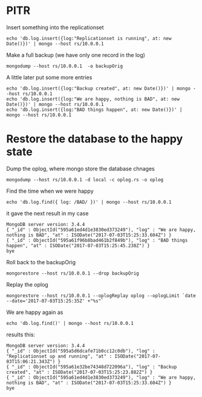 # PITR

Insert something into the replicationset

    echo 'db.log.insert({log:"Replicationset is running", at: new Date()})' | mongo --host rs/10.0.0.1

Make a full backup (we have only one record in the log)

    mongodump --host rs/10.0.0.1  -o backupOrig

A little later put some more entries

    echo 'db.log.insert({log:"Backup created", at: new Date()})' | mongo --host rs/10.0.0.1
    echo 'db.log.insert({log:"We are happy, nothing is BAD", at: new Date()})' | mongo --host rs/10.0.0.1
    echo 'db.log.insert({log:"BAD things happen", at: new Date()})' | mongo --host rs/10.0.0.1

# Restore the database to the happy state

Dump the oplog, where mongo store the database chnages

    mongodump --host rs/10.0.0.1 -d local -c oplog.rs -o oplog
    
Find the time when we were happy

    echo 'db.log.find({ log: /BAD/ })' | mongo --host rs/10.0.0.1

it gave the next result in my case

    MongoDB server version: 3.4.4
    { "_id" : ObjectId("595a61ed4d1e3830ed373249"), "log" : "We are happy, nothing is BAD", "at" : ISODate("2017-07-03T15:25:33.604Z") }
    { "_id" : ObjectId("595a61f96b8bad461b2f849b"), "log" : "BAD things happen", "at" : ISODate("2017-07-03T15:25:45.238Z") }
    bye

Roll back to the backupOrig

    mongorestore --host rs/10.0.0.1 --drop backupOrig

Replay the oplog

    mongorestore --host rs/10.0.0.1 --oplogReplay oplog --oplogLimit `date --date='2017-07-03T15:25:35Z' +"%s"`

We are happy again as

    echo 'db.log.find()' | mongo --host rs/10.0.0.1
    
results this:

    MongoDB server version: 3.4.4
    { "_id" : ObjectId("595a5d6dcafe71b0cc12c0db"), "log" : "Replicationset up and running", "at" : ISODate("2017-07-03T15:06:21.343Z") }
    { "_id" : ObjectId("595a61e32be74348d722096a"), "log" : "Backup created", "at" : ISODate("2017-07-03T15:25:23.882Z") }
    { "_id" : ObjectId("595a61ed4d1e3830ed373249"), "log" : "We are happy, nothing is BAD", "at" : ISODate("2017-07-03T15:25:33.604Z") }
    bye

    
    


    

